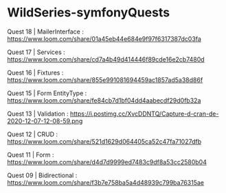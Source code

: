 # WildSeries-symfonyQuests
Quest 18 | MailerInterface : https://www.loom.com/share/01a45eb44e684e9f97f6317387dc03fa



Quest 17 | Services : https://www.loom.com/share/cd7a4b49d414446f89cde16e2cb7480d



Quest 16 | Fixtures : https://www.loom.com/share/855e991081694459ac1857ad5a38d86f



Quest 15 | Form EntityType : https://www.loom.com/share/fe84cb7d1bf04dd4aabecdf29d0fb32a



Quest 13 | Validation : https://i.postimg.cc/XvcDDNTQ/Capture-d-cran-de-2020-12-07-12-08-59.png



Quest 12 | CRUD : https://www.loom.com/share/521d1629d064405ca52c47fa71027dfb



Quest 11 | Form : https://www.loom.com/share/d4d7d9999ed7483c9df8a53cc2580b04



Quest 09 | Bidirectional : https://www.loom.com/share/f3b7e758ba5a4d48939c799ba76315ae


